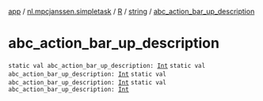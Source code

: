 [app](../../../index.md) / [nl.mpcjanssen.simpletask](../../index.md) / [R](../index.md) / [string](index.md) / [abc_action_bar_up_description](.)

# abc_action_bar_up_description

`static val abc_action_bar_up_description: `[`Int`](https://kotlinlang.org/api/latest/jvm/stdlib/kotlin/-int/index.html)
`static val abc_action_bar_up_description: `[`Int`](https://kotlinlang.org/api/latest/jvm/stdlib/kotlin/-int/index.html)
`static val abc_action_bar_up_description: `[`Int`](https://kotlinlang.org/api/latest/jvm/stdlib/kotlin/-int/index.html)
`static val abc_action_bar_up_description: `[`Int`](https://kotlinlang.org/api/latest/jvm/stdlib/kotlin/-int/index.html)
